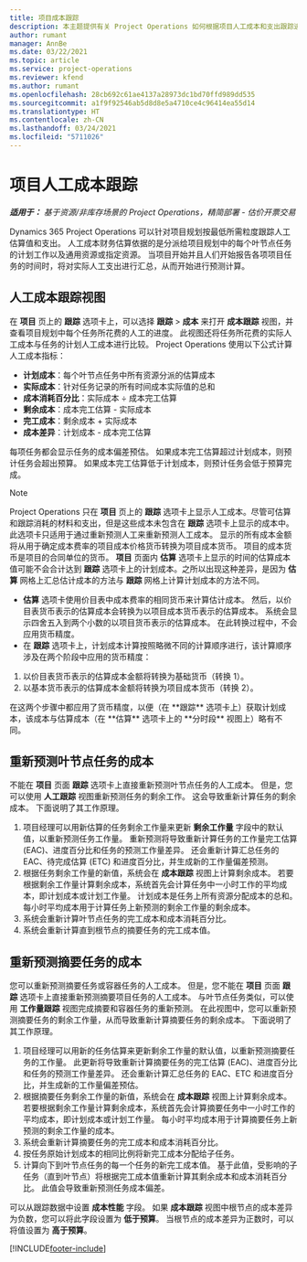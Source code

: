 ```yaml
---
title: 项目成本跟踪
description: 本主题提供有关 Project Operations 如何根据项目人工成本和支出跟踪进度的信息。
author: rumant
manager: AnnBe
ms.date: 03/22/2021
ms.topic: article
ms.service: project-operations
ms.reviewer: kfend
ms.author: rumant
ms.openlocfilehash: 28cb692c61ae4137a28973dc1bd70ffd989dd535
ms.sourcegitcommit: a1f9f92546ab5d8d8e5a4710ce4c96414ea55d14
ms.translationtype: HT
ms.contentlocale: zh-CN
ms.lasthandoff: 03/24/2021
ms.locfileid: "5711026"
---
```

# <a name="labor-cost-tracking-on-projects"></a>项目人工成本跟踪

_**适用于：** 基于资源/非库存场景的 Project Operations，精简部署 - 估价开票交易_

Dynamics 365 Project Operations 可以针对项目规划按最低所需粒度跟踪人工估算值和支出。 人工成本财务估算依据的是分派给项目规划中的每个叶节点任务的计划工作以及通用资源或指定资源。 当项目开始并且人们开始报告各项项目任务的时间时，将对实际人工支出进行汇总，从而开始进行预测计算。

## <a name="labor-cost-tracking-view"></a>人工成本跟踪视图

在 **项目** 页上的 **跟踪** 选项卡上，可以选择 **跟踪** > **成本** 来打开 **成本跟踪** 视图，并查看项目规划中每个任务所花费的人工的进度。 此视图还将任务所花费的实际人工成本与任务的计划人工成本进行比较。 Project Operations 使用以下公式计算人工成本指标：

- **计划成本**：每个叶节点任务中所有资源分派的估算成本
- **实际成本**：针对任务记录的所有时间成本实际值的总和
- **成本消耗百分比**：实际成本 ÷ 成本完工估算
- **剩余成本**：成本完工估算 - 实际成本
- **完工成本**：剩余成本 + 实际成本
- **成本差异**：计划成本 - 成本完工估算

每项任务都会显示任务的成本偏差预估。 如果成本完工估算超过计划成本，则预计任务会超出预算。 如果成本完工估算低于计划成本，则预计任务会低于预算完成。

>[!NOTE]
> Project Operations 只在 **项目** 页上的 **跟踪** 选项卡上显示人工成本。尽管可估算和跟踪消耗的材料和支出，但是这些成本未包含在 **跟踪** 选项卡上显示的成本中。此选项卡只适用于通过重新预测人工来重新预测人工成本。
显示的所有成本金额将从用于确定成本费率的项目成本价格货币转换为项目成本货币。 项目的成本货币是项目的合同单位的货币。 **项目** 页面内 **估算** 选项卡上显示的时间的估算成本值可能不会合计达到 **跟踪** 选项卡上的计划成本。之所以出现这种差异，是因为 **估算** 网格上汇总估计成本的方法与 **跟踪** 网格上计算计划成本的方法不同。 
>
> - **估算** 选项卡使用价目表中成本费率的相同货币来计算估计成本。 然后，以价目表货币表示的估算成本会转换为以项目成本货币表示的估算成本。 系统会显示四舍五入到两个小数的以项目货币表示的估算成本。 在此转换过程中，不会应用货币精度。 
> - 在 **跟踪** 选项卡上，计划成本计算按照略微不同的计算顺序进行，该计算顺序涉及在两个阶段中应用的货币精度： 
   ><ol>
   ><li>以价目表货币表示的估算成本金额将转换为基础货币（转换 1）。</li>
   ><li>以基本货币表示的估算成本金额将转换为项目成本货币（转换 2）。 </li>
   ></ol>
   >在这两个步骤中都应用了货币精度，以便（在 **跟踪** 选项卡上）获取计划成本，该成本与估算成本（在 **估算** 选项卡上的 **分时段** 视图上）略有不同。 
   
## <a name="reprojecting-costs-on-leaf-node-tasks"></a>重新预测叶节点任务的成本

不能在 **项目** 页面 **跟踪** 选项卡上直接重新预测叶节点任务的人工成本。 但是，您可以使用 **人工跟踪** 视图重新预测任务的剩余工作。 这会导致重新计算任务的剩余成本。 下面说明了其工作原理。

1. 项目经理可以用新估算的任务剩余工作量来更新 **剩余工作量** 字段中的默认值，以重新预测任务工作量。 重新预测将导致重新计算任务的工作量完工估算 (EAC)、进度百分比和任务的预测工作量差异。 还会重新计算汇总任务的 EAC、待完成估算 (ETC) 和进度百分比，并生成新的工作量偏差预测。
2. 根据任务剩余工作量的新值，系统会在 **成本跟踪** 视图上计算剩余成本。 若要根据剩余工作量计算剩余成本，系统首先会计算任务中一小时工作的平均成本，即计划成本或计划工作量。 计划成本是任务上所有资源分配成本的总和。 每小时平均成本用于计算任务上新预测的剩余工作量的剩余成本。
3. 系统会重新计算叶节点任务的完工成本和成本消耗百分比。
4. 系统会重新计算直到根节点的摘要任务的完工成本值。

## <a name="reprojecting-costs-on-summary-tasks"></a>重新预测摘要任务的成本

您可以重新预测摘要任务或容器任务的人工成本。 但是，您不能在 **项目** 页面 **跟踪** 选项卡上直接重新预测摘要项目任务的人工成本。 与叶节点任务类似，可以使用 **工作量跟踪** 视图完成摘要和容器任务的重新预测。 在此视图中，您可以重新预测摘要任务的剩余工作量，从而导致重新计算摘要任务的剩余成本。 下面说明了其工作原理。

1. 项目经理可以用新的任务估算来更新剩余工作量的默认值，以重新预测摘要任务的工作量。 此更新将导致重新计算摘要任务的完工估算 (EAC)、进度百分比和任务的预测工作量差异。 还会重新计算汇总任务的 EAC、ETC 和进度百分比，并生成新的工作量偏差预估。
2. 根据摘要任务剩余工作量的新值，系统会在 **成本跟踪** 视图上计算剩余成本。 若要根据剩余工作量计算剩余成本，系统首先会计算摘要任务中一小时工作的平均成本，即计划成本或计划工作量。 每小时平均成本用于计算摘要任务上新预测的剩余工作量的成本。
3. 系统会重新计算摘要任务的完工成本和成本消耗百分比。
4. 按任务原始计划成本的相同比例将新完工成本分配给子任务。
5. 计算向下到叶节点任务的每一个任务的新完工成本值。 基于此值，受影响的子任务（直到叶节点）将根据完工成本值重新计算其剩余成本和成本消耗百分比。 此值会导致重新预测任务成本偏差。 


可以从跟踪数据中设置 **成本性能** 字段。 如果 **成本跟踪** 视图中根节点的成本差异为负数，您可以将此字段设置为 **低于预算**。 当根节点的成本差异为正数时，可以将值设置为 **高于预算**。


[!INCLUDE[footer-include](../includes/footer-banner.md)]
